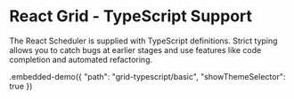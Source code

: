 # React Grid - TypeScript Support


The React Scheduler is supplied with TypeScript definitions. Strict typing allows you to catch bugs at earlier stages and use features like code completion and automated refactoring.

.embedded-demo({ "path": "grid-typescript/basic", "showThemeSelector": true })
